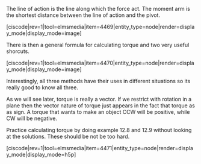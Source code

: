 The line of action is the line along which the force act. The moment arm is the shortest distance between the line of action and the pivot. 

[ciscode|rev=1|tool=elmsmedia|item=4469|entity_type=node|render=display_mode|display_mode=image]

There is then a general formula for calculating torque and two very useful shorcuts. 

[ciscode|rev=1|tool=elmsmedia|item=4470|entity_type=node|render=display_mode|display_mode=image]

<lrndesign-sidenote label="Instructor Note" icon="bookmark" bg-color="#c2e5f2">
Interestingly, all three methods have their uses in different situations so its really good to know all three. 
</lrndesign-sidenote>


As we will see later, torque is really a vector. If we restrict with rotation in a plane then the vector nature of torque just appears in the fact that torque as as sign. A torque that wants to make an object CCW will be positive, while CW will be negative. 

Practice calculating torque by doing example 12.8 and 12.9 without looking at the solutions. These should be not be too hard. 

[ciscode|rev=1|tool=elmsmedia|item=4471|entity_type=node|render=display_mode|display_mode=h5p]